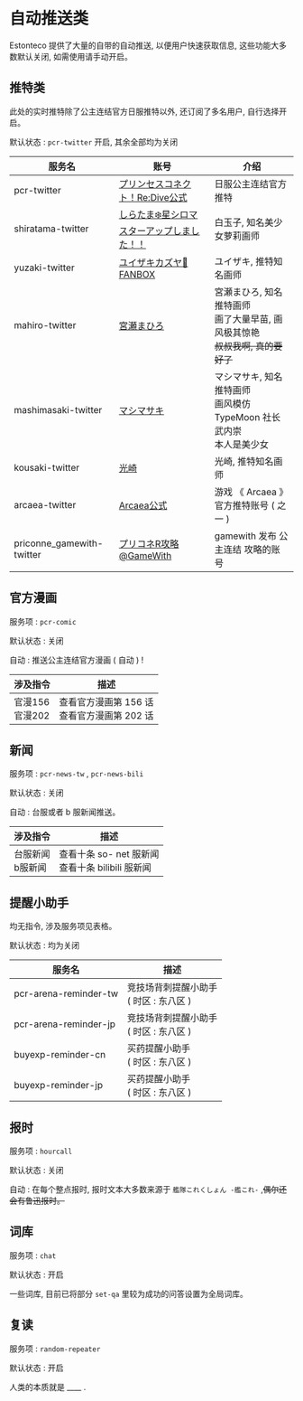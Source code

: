 # 自动推送类

Estonteco 提供了大量的自带的自动推送, 以便用户快速获取信息, 这些功能大多数默认关闭, 如需使用请手动开启。

## 推特类

此处的实时推特除了公主连结官方日服推特以外, 还订阅了多名用户, 自行选择开启。

默认状态 : `pcr-twitter` 开启, 其余全部均为关闭

| 服务名                    | 账号                                                         | 介绍                                                         |
| ------------------------- | ------------------------------------------------------------ | ------------------------------------------------------------ |
| pcr-twitter               | [プリンセスコネクト！Re:Dive公式](https://twitter.com/priconne_redive) | 日服公主连结官方推特                                         |
| shiratama-twitter         | [しらたま❄️星シロマスターアップしました！！](https://twitter.com/shiratamacaron) | 白玉子, 知名美少女萝莉画师                                   |
| yuzaki-twitter            | [ユイザキカズヤ🌱FANBOX](https://twitter.com/k_yuizaki)       | ユイザキ, 推特知名画师                                       |
| mahiro-twitter            | [宮瀬まひろ](https://twitter.com/miyase_mahiro)              | 宮瀬まひろ, 知名推特画师<br>画了大量早苗, 画风极其惊艳<br>~~叔叔我啊, 真的要好了~~ |
| mashimasaki-twitter       | [マシマサキ](https://twitter.com/mashima_saki)               | マシマサキ, 知名推特画师<br>画风模仿 TypeMoon 社长武内崇<br>本人是美少女 |
| kousaki-twitter           | [光崎](https://twitter.com/kousaki_r)                        | 光崎, 推特知名画师                                           |
| arcaea-twitter            | [Arcaea公式](https://twitter.com/arcaea_jp)                  | 游戏 《 Arcaea 》官方推特账号 ( 之一 )                       |
| priconne_gamewith-twitter | [プリコネR攻略@GameWith](https://twitter.com/pricone_GW)     | gamewith 发布 公主连结 攻略的账号                            |

## 官方漫画

服务项 : `pcr-comic`

默认状态 : 关闭

自动 : 推送公主连结官方漫画 ( 自动 ) ! 

| 涉及指令           | 描述                                           |
| ------------------ | ---------------------------------------------- |
| 官漫156<br>官漫202 | 查看官方漫画第 156 话<br>查看官方漫画第 202 话 |

## 新闻

服务项 : `pcr-news-tw` , `pcr-news-bili`

默认状态 : 关闭

自动 : 台服或者 b 服新闻推送。

| 涉及指令            | 描述                                                |
| ------------------- | --------------------------------------------------- |
| 台服新闻<br>b服新闻 | 查看十条 so- net 服新闻<br>查看十条 bilibili 服新闻 |

## 提醒小助手

均无指令, 涉及服务项见表格。

默认状态 : 均为关闭

| 服务名                | 描述                                       |
| --------------------- | ------------------------------------------ |
| pcr-arena-reminder-tw | 竞技场背刺提醒小助手<br>( 时区 : 东八区 )  |
| pcr-arena-reminder-jp | 竞技场背刺提醒小助手<br/>( 时区 : 东八区 ) |
| buyexp-reminder-cn    | 买药提醒小助手<br/>( 时区 : 东八区 )       |
| buyexp-reminder-jp    | 买药提醒小助手<br/>( 时区 : 东八区 )       |

## 报时

服务项 : `hourcall`

默认状态 : 关闭

自动 : 在每个整点报时, 报时文本大多数来源于 `艦隊これくしょん -艦これ-` ,~~偶尔还会有鲁迅报时。~~

## 词库

服务项 : `chat` 

默认状态 : 开启

一些词库, 目前已将部分 `set-qa` 里较为成功的问答设置为全局词库。

## 复读

服务项 : `random-repeater`

默认状态 : 开启

人类的本质就是 ____ .